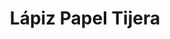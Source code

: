 ---
title: "Lápiz Papel Tijera"
url: /santiago-de-compostela/lapiz-papel-tijera/
shop: material de oficina
---